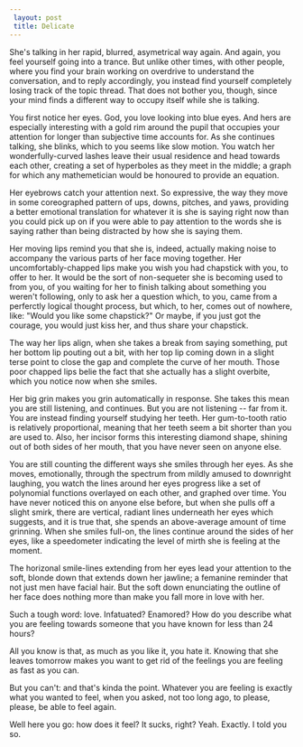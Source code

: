 ```yaml
---
 layout: post
 title: Delicate
---
```


She's talking in her rapid, blurred, asymetrical way again. And again,
you feel yourself going into a trance. But unlike other times, with
other people, where you find your brain working on overdrive to
understand the conversation, and to reply accordingly, you instead find
yourself completely losing track of the topic thread. That does not
bother you, though, since your mind finds a different way to occupy
itself while she is talking.

You first notice her eyes. God, you love looking into blue eyes. And
hers are especially interesting with a gold rim around the pupil that
occupies your attention for longer than subjective time accounts for. As she continues
talking, she blinks, which to you seems like slow motion. You watch her
wonderfully-curved lashes leave their usual residence and head towards
each other, creating a set of hyperboles as they meet in the middle; a graph for which any mathemetician would be honoured to provide an equation.

Her eyebrows catch your attention next. So expressive, the way
they move in some coreographed pattern of ups, downs, pitches, and yaws,
providing a better emotional translation for whatever it is she is saying right
now than you could pick up on if you were able to pay attention
to the words she is saying rather than being distracted by how she is
saying them.

Her moving lips remind you that she is, indeed, actually making noise to
accompany the various parts of her face moving together. Her
uncomfortably-chapped lips make you wish you had chapstick with you, to
offer to her. It would be the sort of non-sequeter she is becoming used
to from you, of you waiting for her to finish talking about something
you weren't following, only to ask her a question which, to you, came
from a perferctly logical thought process, but which, to her, comes out
of nowhere, like: "Would you like some chapstick?" Or maybe, if you just got the courage, you would just kiss her, and thus share your chapstick.

The way her lips align, when she takes a break from saying something,
put her bottom lip pouting out a bit, with her top lip coming down in a
slight terse point to close the gap and complete the curve of her mouth.
Those poor chapped lips belie the fact that she actually has a slight
overbite, which you notice now when she smiles.

Her big grin makes you grin automatically in response. She takes this
mean you are still listening, and continues. But you are not listening
-- far from it. You are instead finding yourself studying her teeth.
Her gum-to-tooth ratio is relatively proportional, meaning that her
teeth seem a bit shorter than you are used to. Also, her incisor forms
this interesting diamond shape, shining out of both sides of her mouth,
that you have never seen on anyone else.

You are still counting the different ways she smiles through her eyes.
As she moves, emotionally, through the spectrum from mildly amused to
downright laughing, you watch the lines around her eyes progress like a
set of polynomial functions overlayed on each other, and graphed over
time. You have never noticed this on anyone else before, but when she
pulls off a slight smirk, there are vertical, radiant lines underneath
her eyes which suggests, and it is true that, she spends an
above-average amount of time grinning. When she smiles full-on, the
lines continue around the sides of her eyes, like a speedometer
indicating the level of mirth she is feeling at the moment.

The horizonal smile-lines extending from her eyes lead your attention to
the soft, blonde down that extends down her jawline; a femanine reminder
that not just men have facial hair. But the soft down enunciating the outline of her face does nothing more than make you fall more in love with her.

Such a tough word: love. Infatuated? Enamored? How do you describe what you are feeling towards someone that you have known for less than 24 hours?

All you know is that, as much as you like it, you hate it. Knowing that she leaves tomorrow makes you want to get rid of the feelings you are feeling as fast as you can.

But you can't: and that's kinda the point. Whatever you are feeling is exactly what you wanted to feel, when you asked, not too long ago, to please, please, be able to feel again.

Well here you go: how does it feel? It sucks, right? Yeah. Exactly. I told you so.

